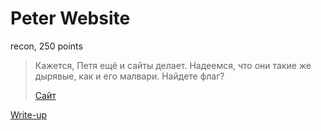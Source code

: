 # Peter Website

recon, 250 points

> Кажется, Петя ещё и сайты делает. Надеемся, что они такие же дырявые, как и его малвари.
> Найдете флаг?
>
> [Сайт](https://xaxxor.ugractf.ru/)

[Write-up](WRITEUP.md)
